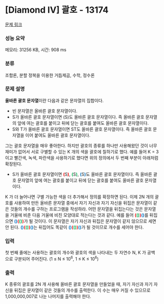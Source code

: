 # [Diamond IV] 괄호 - 13174 

[문제 링크](https://www.acmicpc.net/problem/13174) 

### 성능 요약

메모리: 31256 KB, 시간: 908 ms

### 분류

조합론, 분할 정복을 이용한 거듭제곱, 수학, 정수론

### 문제 설명

<p><strong>올바른 괄호 문자열</strong>이란 다음과 같은 문자열의 집합이다.</p>

<ul>
	<li>빈 문자열은 올바른 괄호 문자열이다.</li>
	<li>S가 올바른 괄호 문자열이면 (S)도 올바른 괄호 문자열이다. 즉 올바른 괄호 문자열의 앞에 여는 괄호를 붙이고 뒤에 닫는 괄호를 붙여도 올바른 괄호 문자열이다.</li>
	<li>S와 T가 올바른 괄호 문자열이면 ST도 올바른 괄호 문자열이다. 즉 올바른 괄호 문자열을 이어 붙여도 올바른 괄호 문자열이다.</li>
</ul>

<p>그는 괄호 문자열을 매우 좋아한다. 하지만 괄호의 종류를 하나만 사용해왔던 것이 너무 재미가 없어서 서로 구별할 수 있는 K 개의 색을 괄호에 칠하기로 했다. 예를 들어 K = 3 이고 빨간색, 녹색, 파란색을 사용하기로 했다면 위의 정의에서 두 번째 부분이 아래처럼 확장된다.</p>

<ul>
	<li>S가 올바른 괄호 문자열이면 <span style="color:#F00000"><strong>(</strong></span>S<span style="color:#F00000"><strong>)</strong></span>, <span style="color:#00B050"><strong>(</strong></span>S<span style="color:#00B050"><strong>)</strong></span>, <span style="color:#0070C0"><strong>(</strong></span>S<span style="color:#0070C0"><strong>)</strong></span>도 올바른 괄호 문자열이다. 즉 올바른 괄호 문자열의 앞에 여는 괄호를 붙이고 뒤에 닫는 괄호를 붙여도 올바른 괄호 문자열이다.</li>
</ul>

<p>K 가 더 늘어나면 구별 가능한 색을 더 추가해서 정의를 확장하면 된다. 이제 2N 개의 괄호를 사용하여 만든 올바른 문자열 중에서 자기 자신과 자기 자신을 뒤집은 문자열이 같은 것들의 개수를 구하는 프로그램을 작성하라. 어떤 문자열을 뒤집는다는 것은 문자열을 거울에 비춘 다음 거울에 비친 모양대로 적는다는 것과 같다. 예를 들어 <span style="color:#F00000"><strong>(</strong></span><span style="color:#00B050"><strong>()</strong></span><span style="color:#F00000"><strong>)</strong></span><span style="color:#0070C0"><strong>()</strong></span>를 뒤집으면 <span style="color:#0070C0"><strong>()</strong></span><span style="color:#F00000"><strong>(</strong></span><span style="color:#00B050"><strong>()</strong></span><span style="color:#F00000"><strong>)</strong></span>가 될 것이다. 이 문자열은 자기 자신과 뒤집은 문자열이 같지 않으므로 세면 안 된다. <span style="color:#0070C0"><strong>()</strong></span><span style="color:#F00000"><strong>(</strong></span><span style="color:#00B050"><strong>()</strong></span><span style="color:#F00000"><strong>)</strong></span><span style="color:#0070C0"><strong>()</strong></span>는 뒤집어도 똑같이 <span style="color:#0070C0"><strong>()</strong></span><span style="color:#F00000"><strong>(</strong></span><span style="color:#00B050"><strong>()</strong></span><span style="color:#F00000"><strong>)</strong></span><span style="color:#0070C0"><strong>()</strong></span>가 될 것이므로 개수를 세어야 한다.</p>

### 입력 

 <p>첫 번째 줄에는 사용하는 괄호의 개수와 괄호의 색을 나타내는 두 자연수 N, K 가 공백으로 구분되어 주어진다. (1 ≤ N ≤ 10<sup>6</sup>, 1 ≤ K ≤ 10<sup>6</sup>)</p>

### 출력 

 <p>K 종류의 괄호를 2N 개 사용해 올바른 괄호 문자열을 만들었을 때, 자기 자신과 자기 자신을 뒤집은 문자열이 같은 것들의 개수를 출력한다. 이 수는 매우 커질 수 있으므로 1,000,000,007로 나눈 나머지를 출력해야 한다.</p>

